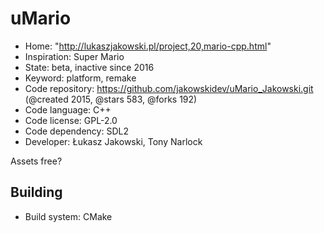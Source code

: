 # uMario

- Home: "http://lukaszjakowski.pl/project,20,mario-cpp.html"
- Inspiration: Super Mario
- State: beta, inactive since 2016
- Keyword: platform, remake
- Code repository: https://github.com/jakowskidev/uMario_Jakowski.git (@created 2015, @stars 583, @forks 192)
- Code language: C++
- Code license: GPL-2.0
- Code dependency: SDL2
- Developer: Łukasz Jakowski, Tony Narlock

Assets free?

## Building

- Build system: CMake
